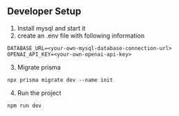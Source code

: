 ## Developer Setup

1. Install mysql and start it
2. create an .env file with following information

```
DATABASE_URL=<your-own-mysql-database-connection-url>
OPENAI_API_KEY=<your-own-openai-api-key>
```

3. Migrate prisma

```shell
npx prisma migrate dev --name init
```

4. Run the project

```shell
npm run dev
```
